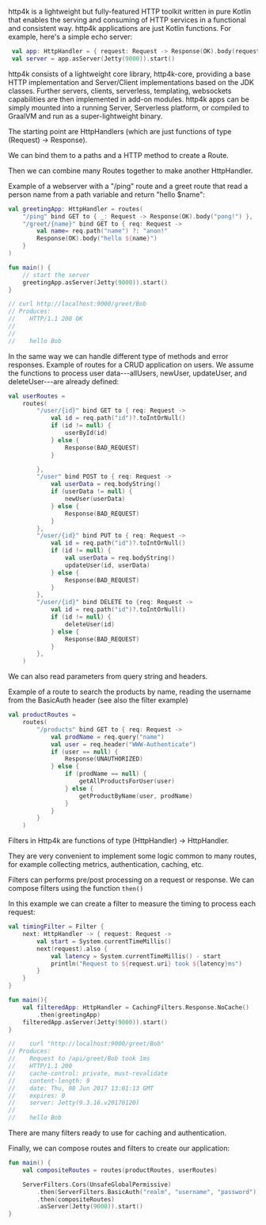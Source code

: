 http4k is a lightweight but fully-featured HTTP toolkit written in pure Kotlin that enables the serving and consuming of HTTP services in a functional and consistent way. http4k applications are just Kotlin functions. For example, here's a simple echo server:

~~~kotlin
 val app: HttpHandler = { request: Request -> Response(OK).body(request.body) }
 val server = app.asServer(Jetty(9000)).start()
~~~

http4k consists of a lightweight core library, http4k-core, providing a base HTTP implementation and Server/Client implementations based on the JDK classes. Further servers, clients, serverless, templating, websockets capabilities are then implemented in add-on modules. http4k apps can be simply mounted into a running Server, Serverless platform, or compiled to GraalVM and run as a super-lightweight binary.

The starting point are HttpHandlers (which are just functions of type (Request) -> Response).

We can bind them to a paths and a HTTP method to create a Route.

Then we can combine many Routes together to make another HttpHandler.

Example of a webserver with a "/ping" route and a greet route that read a person name from a path variable and return "hello $name":

~~~kotlin
val greetingApp: HttpHandler = routes(
    "/ping" bind GET to { _: Request -> Response(OK).body("pong!") },
    "/greet/{name}" bind GET to { req: Request ->
        val name= req.path("name") ?: "anon!"
        Response(OK).body("hello ${name}")
    }
)

fun main() {
    // start the server
    greetingApp.asServer(Jetty(9000)).start()
}    

// curl http://localhost:9000/greet/Bob
// Produces:
//    HTTP/1.1 200 OK
//
//
//    hello Bob
~~~

In the same way we can handle different type of methods and error responses.
Example of routes for a CRUD application on users. We assume the functions to process user data---allUsers, newUser, updateUser, and deleteUser---are already defined:

~~~kotlin
val userRoutes =
    routes(
        "/user/{id}" bind GET to { req: Request ->
            val id = req.path("id")?.toIntOrNull()
            if (id != null) {
                userById(id)
            } else {
                Response(BAD_REQUEST)
            }

        },
        "/user" bind POST to { req: Request ->
            val userData = req.bodyString()
            if (userData != null) {
                newUser(userData)
            } else {
                Response(BAD_REQUEST)
            }
        },
        "/user/{id}" bind PUT to { req: Request ->
            val id = req.path("id")?.toIntOrNull()
            if (id != null) {
                val userData = req.bodyString()
                updateUser(id, userData)
            } else {
                Response(BAD_REQUEST)
            }
        },
        "/user/{id}" bind DELETE to {req: Request ->
            val id = req.path("id")?.toIntOrNull()
            if (id != null) {
                deleteUser(id)
            } else {
                Response(BAD_REQUEST)
            }
        },
    )
~~~

We can also read parameters from query string and headers.

Example of a route to search the products by name, reading the username from the BasicAuth header (see also the filter example)

~~~kotlin
val productRoutes =
    routes(
        "/products" bind GET to { req: Request ->
            val prodName = req.query("name")
            val user = req.header("WWW-Authenticate")
            if (user == null) {
                Response(UNAUTHORIZED)
            } else {
                if (prodName == null) {
                    getAllProductsForUser(user)
                } else {
                    getProductByName(user, prodName)
                }
            }
        }
    )
~~~

Filters in Http4k are functions of type (HttpHandler) -> HttpHandler.

They are very convenient to implement some logic common to many routes, for example collecting metrics, authentication, caching, etc.

Filters can performs pre/post processing on a request or response. We can compose filters using the function `then()`

In this example we can create a filter to measure the timing to process each request:

~~~kotlin
val timingFilter = Filter {
    next: HttpHandler -> { request: Request ->
        val start = System.currentTimeMillis()
        next(request).also {
            val latency = System.currentTimeMillis() - start
            println("Request to ${request.uri} took ${latency}ms")
        }
    }
}

fun main(){
    val filteredApp: HttpHandler = CachingFilters.Response.NoCache()
        .then(greetingApp)
    filteredApp.asServer(Jetty(9000)).start()
}

//    curl "http://localhost:9000/greet/Bob"
// Produces:
//    Request to /api/greet/Bob took 1ms
//    HTTP/1.1 200
//    cache-control: private, must-revalidate
//    content-length: 9
//    date: Thu, 08 Jun 2017 13:01:13 GMT
//    expires: 0
//    server: Jetty(9.3.16.v20170120)
//
//    hello Bob
~~~

There are many filters ready to use for caching and authentication.

Finally, we can compose routes and filters to create our application:

~~~kotlin
fun main() {
    val compositeRoutes = routes(productRoutes, userRoutes)

    ServerFilters.Cors(UnsafeGlobalPermissive)
        .then(ServerFilters.BasicAuth("realm", "username", "password"))
        .then(compositeRoutes)
        .asServer(Jetty(9000)).start()
}
~~~
